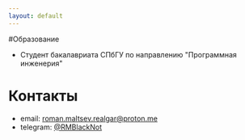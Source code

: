 ```yaml
---
layout: default
---
```


#Образование
- Студент бакалавриата СПбГУ по направлению "Программная инженерия"

# Контакты
- email: roman.maltsev.realgar@proton.me
- telegram: [@RMBlackNot](https://t.me/RMBlackNot)
